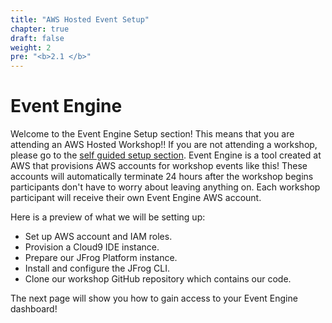 ```yaml
---
title: "AWS Hosted Event Setup"
chapter: true
draft: false
weight: 2
pre: "<b>2.1 </b>"
---
```


# Event Engine

Welcome to the Event Engine Setup section! This means that you are attending an AWS Hosted Workshop!! If you are not attending a workshop, please go to the [self guided setup section](2_self_guided_setup.html"). Event Engine is a tool created at AWS that provisions AWS accounts for workshop events like this! These accounts will automatically terminate 24 hours after the workshop begins participants don't have to worry about leaving anything on. Each workshop participant will receive their own Event Engine AWS account. 

Here is a preview of what we will be setting up:

* Set up AWS account and IAM roles.
* Provision a Cloud9 IDE instance.
* Prepare our JFrog Platform instance.
* Install and configure the JFrog CLI.
* Clone our workshop GitHub repository which contains our code.

The next page will show you how to gain access to your Event Engine dashboard!

